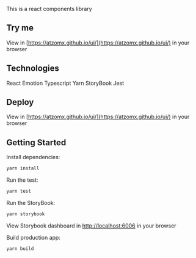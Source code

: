 This is a react components library
## Try me

View in [https://atzomx.github.io/ui/](https://atzomx.github.io/ui/) in your browser

## Technologies

React
Emotion
Typescript
Yarn
StoryBook
Jest

## Deploy

View in [https://atzomx.github.io/ui/](https://atzomx.github.io/ui/) in your browser

## Getting Started

Install dependencies:

```bash
yarn install
```

Run the test:

```bash
yarn test
```

Run the StoryBook:

```bash
yarn storybook
```

View Storybook dashboard in [http://localhost:6006](http://localhost:6006) in your browser

Build production app:

```bash
yarn build
```
